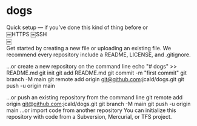 # dogs

Quick setup — if you’ve done this kind of thing before
or	
￼HTTPS
￼SSH	
￼	
Get started by creating a new file or uploading an existing file. We recommend every repository include a README, LICENSE, and .gitignore.

…or create a new repository on the command line
echo "# dogs" >> README.md
git init
git add README.md
git commit -m "first commit"
git branch -M main
git remote add origin git@github.com:jcald/dogs.git
git push -u origin main


…or push an existing repository from the command line
git remote add origin git@github.com:jcald/dogs.git
git branch -M main
git push -u origin main
…or import code from another repository
You can initialize this repository with code from a Subversion, Mercurial, or TFS project.


